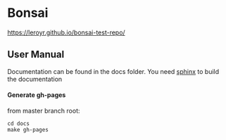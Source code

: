 # Bonsai

<https://leroyr.github.io/bonsai-test-repo/>


## User Manual

Documentation can be found in the docs folder.
You need [sphinx](http://www.sphinx-doc.org) to build the documentation

#### Generate gh-pages

from master branch root:

```
cd docs
make gh-pages
```